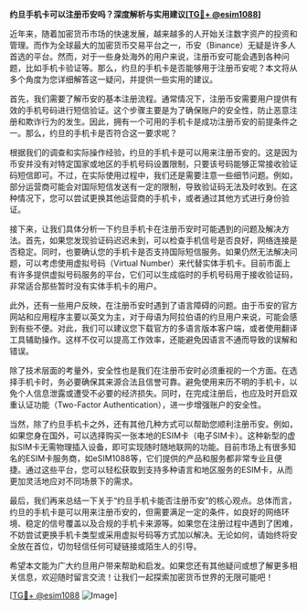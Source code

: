 **约旦手机卡可以注册币安吗？深度解析与实用建议[[TG💪+ @esim1088](https://t.me/s/esim1088)]**

近年来，随着加密货币市场的快速发展，越来越多的人开始关注数字资产的投资和管理。而作为全球最大的加密货币交易平台之一，币安（Binance）无疑是许多人首选的平台。然而，对于一些身处海外的用户来说，注册币安可能会遇到各种问题，比如手机卡验证等。那么，约旦的手机卡是否能够用于注册币安呢？本文将从多个角度为您详细解答这一疑问，并提供一些实用的建议。

首先，我们需要了解币安的基本注册流程。通常情况下，注册币安需要用户提供有效的手机号码进行短信验证。这个步骤主要是为了确保账户的安全性，防止恶意注册和欺诈行为的发生。因此，拥有一个可用的手机卡是成功注册币安的前提条件之一。那么，约旦的手机卡是否符合这一要求呢？

根据我们的调查和实际操作经验，约旦的手机卡是可以用来注册币安的。这是因为币安并没有对特定国家或地区的手机号码设置限制，只要该号码能够正常接收验证码短信即可。不过，在实际使用过程中，我们还是需要注意一些细节问题。例如，部分运营商可能会对国际短信发送有一定的限制，导致验证码无法及时收到。在这种情况下，您可以尝试更换其他运营商的手机卡，或者通过其他方式进行身份验证。

接下来，让我们具体分析一下约旦手机卡在注册币安时可能遇到的问题及解决方法。首先，如果您发现验证码迟迟未到，可以检查手机信号是否良好，网络连接是否稳定。同时，也要确认您的手机卡是否支持国际短信服务。如果仍然无法解决问题，可以考虑使用虚拟号码（Virtual Number）来代替实体手机卡。目前市面上有许多提供虚拟号码服务的平台，它们可以生成临时的手机号码用于接收验证码，非常适合那些暂时没有实体手机卡的用户。

此外，还有一些用户反映，在注册币安时遇到了语言障碍的问题。由于币安的官方网站和应用程序主要以英文为主，对于母语为阿拉伯语的约旦用户来说，可能会感到有些不便。对此，我们可以建议您下载官方的多语言版本客户端，或者使用翻译工具辅助操作。这样不仅可以提高工作效率，还能避免因语言不通而导致的误解和错误。

除了技术层面的考量外，安全性也是我们在注册币安时必须重视的一个方面。在选择手机卡时，务必要确保其来源合法且信誉可靠。避免使用来历不明的手机卡，以免个人信息泄露或遭受不必要的经济损失。同时，在完成注册后，也应及时开启双重认证功能（Two-Factor Authentication），进一步增强账户的安全性。

当然，除了约旦手机卡之外，还有其他几种方式可以帮助您顺利注册币安。例如，如果您身在国外，可以选择购买一张本地的ESIM卡（电子SIM卡）。这种新型的虚拟SIM卡无需物理插入设备，即可实现随时随地联网的功能。目前市场上有很多知名的ESIM卡服务商，如eSIM1088等，它们提供的产品和服务都非常专业且便捷。通过这些平台，您可以轻松获取到支持多种语言和地区服务的ESIM卡，从而更加灵活地应对不同场景下的需求。

最后，我们再来总结一下关于“约旦手机卡能否注册币安”的核心观点。总体而言，约旦的手机卡是可以用来注册币安的，但需要满足一定的条件，如良好的网络环境、稳定的信号覆盖以及合规的手机卡来源等。如果您在注册过程中遇到了困难，不妨尝试更换手机卡类型或采用虚拟号码等方式加以解决。无论如何，请始终将安全放在首位，切勿轻信任何可疑链接或陌生人的引导。

希望本文能为广大约旦用户带来帮助和启发。如果您还有其他疑问或想了解更多相关信息，欢迎随时留言交流！让我们一起探索加密货币世界的无限可能吧！

[[TG💪+ @esim1088](https://t.me/s/esim1088) ![Image](https://i.postimg.cc/4NQfJmqS/Snipaste-2025-05-13-00-14-12.png)]